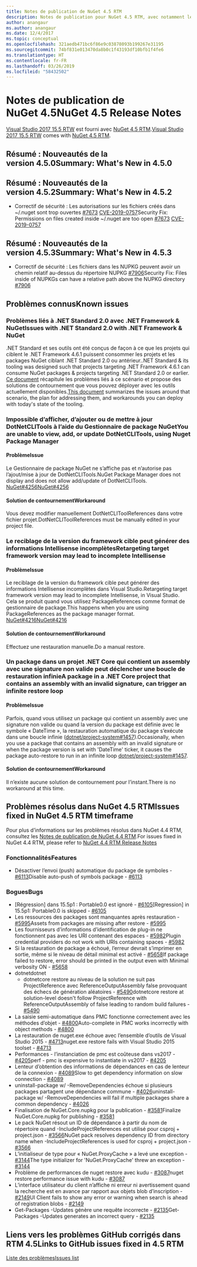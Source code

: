 ```yaml
---
title: Notes de publication de NuGet 4.5 RTM
description: Notes de publication pour NuGet 4.5 RTM, avec notamment les problèmes connus, les correctifs de bogues, les fonctionnalités ajoutées et les DCR.
author: anangaur
ms.author: anangaur
ms.date: 12/4/2017
ms.topic: conceptual
ms.openlocfilehash: 321aedb471bc6f86e9c03878093b199267e31195
ms.sourcegitcommit: 74bf831e013470da8b0c1f43193df10bfb1f4fe6
ms.translationtype: HT
ms.contentlocale: fr-FR
ms.lasthandoff: 03/26/2019
ms.locfileid: "58432502"
---
```

# <a name="nuget-45-release-notes"></a><span data-ttu-id="89913-103">Notes de publication de NuGet 4.5</span><span class="sxs-lookup"><span data-stu-id="89913-103">NuGet 4.5 Release Notes</span></span>

<span data-ttu-id="89913-104">[Visual Studio 2017 15.5 RTW](https://www.visualstudio.com/news/releasenotes/vs2017-relnotes) est fourni avec [NuGet 4.5 RTM](https://dist.nuget.org/win-x86-commandline/v4.5.0/nuget.exe).</span><span class="sxs-lookup"><span data-stu-id="89913-104">[Visual Studio 2017 15.5 RTW](https://www.visualstudio.com/news/releasenotes/vs2017-relnotes) comes with [NuGet 4.5 RTM](https://dist.nuget.org/win-x86-commandline/v4.5.0/nuget.exe).</span></span>

## <a name="summary-whats-new-in-450"></a><span data-ttu-id="89913-105">Résumé : Nouveautés de la version 4.5.0</span><span class="sxs-lookup"><span data-stu-id="89913-105">Summary: What's New in 4.5.0</span></span>

## <a name="summary-whats-new-in-452"></a><span data-ttu-id="89913-106">Résumé : Nouveautés de la version 4.5.2</span><span class="sxs-lookup"><span data-stu-id="89913-106">Summary: What's New in 4.5.2</span></span>

* <span data-ttu-id="89913-107">Correctif de sécurité : Les autorisations sur les fichiers créés dans ~/.nuget sont trop ouvertes [#7673](https://github.com/NuGet/Home/issues/7673) [CVE-2019-0757](https://portal.msrc.microsoft.com/en-us/security-guidance/advisory/CVE-2019-0757)</span><span class="sxs-lookup"><span data-stu-id="89913-107">Security Fix: Permissions on files created inside ~/.nuget are too open [#7673](https://github.com/NuGet/Home/issues/7673) [CVE-2019-0757](https://portal.msrc.microsoft.com/en-us/security-guidance/advisory/CVE-2019-0757)</span></span>

## <a name="summary-whats-new-in-453"></a><span data-ttu-id="89913-108">Résumé : Nouveautés de la version 4.5.3</span><span class="sxs-lookup"><span data-stu-id="89913-108">Summary: What's New in 4.5.3</span></span>

* <span data-ttu-id="89913-109">Correctif de sécurité : Les fichiers dans les NUPKG peuvent avoir un chemin relatif au-dessus du répertoire NUPKG [#7906](https://github.com/NuGet/Home/issues/7906)</span><span class="sxs-lookup"><span data-stu-id="89913-109">Security Fix: Files inside of NUPKGs can have a relative path above the NUPKG directory [#7906](https://github.com/NuGet/Home/issues/7906)</span></span>

## <a name="known-issues"></a><span data-ttu-id="89913-110">Problèmes connus</span><span class="sxs-lookup"><span data-stu-id="89913-110">Known issues</span></span>

### <a name="issues-with-net-standard-20-with-net-framework--nuget"></a><span data-ttu-id="89913-111">Problèmes liés à .NET Standard 2.0 avec .NET Framework & NuGet</span><span class="sxs-lookup"><span data-stu-id="89913-111">Issues with .NET Standard 2.0 with .NET Framework & NuGet</span></span> 

<span data-ttu-id="89913-112">.NET Standard et ses outils ont été conçus de façon à ce que les projets qui ciblent le .NET Framework 4.6.1 puissent consommer les projets et les packages NuGet ciblant .NET Standard 2.0 ou antérieur.</span><span class="sxs-lookup"><span data-stu-id="89913-112">.NET Standard & its tooling was designed such that projects targeting .NET Framework 4.6.1 can consume NuGet packages & projects targeting .NET Standard 2.0 or earlier.</span></span> <span data-ttu-id="89913-113">[Ce document](https://github.com/dotnet/standard/issues/481) récapitule les problèmes liés à ce scénario et propose des solutions de contournement que vous pouvez déployer avec les outils actuellement disponibles.</span><span class="sxs-lookup"><span data-stu-id="89913-113">[This document](https://github.com/dotnet/standard/issues/481) summarizes the issues around that scenario, the plan for addressing them, and workarounds you can deploy with today's state of the tooling.</span></span>

### <a name="you-are-unable-to-view-add-or-update-dotnetclitools-using-nuget-package-manager"></a><span data-ttu-id="89913-114">Impossible d’afficher, d’ajouter ou de mettre à jour DotNetCLITools à l’aide du Gestionnaire de package NuGet</span><span class="sxs-lookup"><span data-stu-id="89913-114">You are unable to view, add, or update DotNetCLITools, using Nuget Package Manager</span></span>

#### <a name="issue"></a><span data-ttu-id="89913-115">Problème</span><span class="sxs-lookup"><span data-stu-id="89913-115">Issue</span></span>

<span data-ttu-id="89913-116">Le Gestionnaire de package NuGet ne s’affiche pas et n’autorise pas l’ajout/mise à jour de DotNetCLITools.</span><span class="sxs-lookup"><span data-stu-id="89913-116">NuGet Package Manager does not display and does not allow add/update of DotNetCLITools.</span></span> [<span data-ttu-id="89913-117">NuGet#4256</span><span class="sxs-lookup"><span data-stu-id="89913-117">NuGet#4256</span></span>](https://github.com/NuGet/Home/issues/4256)

#### <a name="workaround"></a><span data-ttu-id="89913-118">Solution de contournement</span><span class="sxs-lookup"><span data-stu-id="89913-118">Workaround</span></span>

<span data-ttu-id="89913-119">Vous devez modifier manuellement DotNetCLIToolReferences dans votre fichier projet.</span><span class="sxs-lookup"><span data-stu-id="89913-119">DotNetCLIToolReferences must be manually edited in your project file.</span></span>

### <a name="retargeting-target-framework-version-may-lead-to-incomplete-intellisense"></a><span data-ttu-id="89913-120">Le reciblage de la version du framework cible peut générer des informations Intellisense incomplètes</span><span class="sxs-lookup"><span data-stu-id="89913-120">Retargeting target framework version may lead to incomplete Intellisense</span></span>

#### <a name="issue"></a><span data-ttu-id="89913-121">Problème</span><span class="sxs-lookup"><span data-stu-id="89913-121">Issue</span></span>

<span data-ttu-id="89913-122">Le reciblage de la version du framework cible peut générer des informations Intellisense incomplètes dans Visual Studio.</span><span class="sxs-lookup"><span data-stu-id="89913-122">Retargeting target framework version may lead to incomplete Intellisense, in Visual Studio.</span></span> <span data-ttu-id="89913-123">Cela se produit quand vous utilisez PackageReferences comme format de gestionnaire de package.</span><span class="sxs-lookup"><span data-stu-id="89913-123">This happens when you are using PackageReferences as the package manager format.</span></span> [<span data-ttu-id="89913-124">NuGet#4216</span><span class="sxs-lookup"><span data-stu-id="89913-124">NuGet#4216</span></span>](https://github.com/NuGet/Home/issues/4216)

#### <a name="workaround"></a><span data-ttu-id="89913-125">Solution de contournement</span><span class="sxs-lookup"><span data-stu-id="89913-125">Workaround</span></span>

<span data-ttu-id="89913-126">Effectuez une restauration manuelle.</span><span class="sxs-lookup"><span data-stu-id="89913-126">Do a manual restore.</span></span>

### <a name="a-package-in-a-net-core-project-that-contains-an-assembly-with-an-invalid-signature-can-trigger-an-infinite-restore-loop"></a><span data-ttu-id="89913-127">Un package dans un projet .NET Core qui contient un assembly avec une signature non valide peut déclencher une boucle de restauration infinie</span><span class="sxs-lookup"><span data-stu-id="89913-127">A package in a .NET Core project that contains an assembly with an invalid signature, can trigger an infinite restore loop</span></span>

#### <a name="issue"></a><span data-ttu-id="89913-128">Problème</span><span class="sxs-lookup"><span data-stu-id="89913-128">Issue</span></span>

<span data-ttu-id="89913-129">Parfois, quand vous utilisez un package qui contient un assembly avec une signature non valide ou quand la version du package est définie avec le symbole « DateTime », la restauration automatique du package s’exécute dans une boucle infinie ([dotnet/project-system#1457](https://github.com/dotnet/project-system/issues/1457)).</span><span class="sxs-lookup"><span data-stu-id="89913-129">Occasionally, when you use a package that contains an assembly with an invalid signature or when the package version is set with 'DateTime' ticker, it causes the package auto-restore to run in an infinite loop [dotnet/project-system#1457](https://github.com/dotnet/project-system/issues/1457).</span></span>

#### <a name="workaround"></a><span data-ttu-id="89913-130">Solution de contournement</span><span class="sxs-lookup"><span data-stu-id="89913-130">Workaround</span></span>

<span data-ttu-id="89913-131">Il n’existe aucune solution de contournement pour l’instant.</span><span class="sxs-lookup"><span data-stu-id="89913-131">There is no workaround at this time.</span></span>

## <a name="issues-fixed-in-nuget-45-rtm-timeframe"></a><span data-ttu-id="89913-132">Problèmes résolus dans NuGet 4.5 RTM</span><span class="sxs-lookup"><span data-stu-id="89913-132">Issues fixed in NuGet 4.5 RTM timeframe</span></span>

<span data-ttu-id="89913-133">Pour plus d’informations sur les problèmes résolus dans NuGet 4.4 RTM, consultez les [Notes de publication de NuGet 4.4 RTM](../release-notes/nuget-4.4-RTM.md).</span><span class="sxs-lookup"><span data-stu-id="89913-133">For issues fixed in NuGet 4.4 RTM, please refer to [NuGet 4.4 RTM Release Notes](../release-notes/nuget-4.4-RTM.md)</span></span> 

### <a name="features"></a><span data-ttu-id="89913-134">Fonctionnalités</span><span class="sxs-lookup"><span data-stu-id="89913-134">Features</span></span>

- <span data-ttu-id="89913-135">Désactiver l’envoi (push) automatique du package de symboles - [#6113](https://github.com/NuGet/Home/issues/6113)</span><span class="sxs-lookup"><span data-stu-id="89913-135">Disable auto-push of symbols package - [#6113](https://github.com/NuGet/Home/issues/6113)</span></span>

### <a name="bugs"></a><span data-ttu-id="89913-136">Bogues</span><span class="sxs-lookup"><span data-stu-id="89913-136">Bugs</span></span>

- <span data-ttu-id="89913-137">[Régression] dans 15.5p1 : Portable0.0 est ignoré - [#6105](https://github.com/NuGet/Home/issues/6105)</span><span class="sxs-lookup"><span data-stu-id="89913-137">[Regression] in 15.5p1: Portable0.0 is skipped - [#6105](https://github.com/NuGet/Home/issues/6105)</span></span>
- <span data-ttu-id="89913-138">Les ressources des packages sont manquantes après restauration - [#5995](https://github.com/NuGet/Home/issues/5995)</span><span class="sxs-lookup"><span data-stu-id="89913-138">Assets from packages are missing after restore - [#5995](https://github.com/NuGet/Home/issues/5995)</span></span>
- <span data-ttu-id="89913-139">Les fournisseurs d’informations d’identification de plug-in ne fonctionnent pas avec les URI contenant des espaces - [#5982](https://github.com/NuGet/Home/issues/5982)</span><span class="sxs-lookup"><span data-stu-id="89913-139">Plugin credential providers do not work with URIs containing spaces - [#5982](https://github.com/NuGet/Home/issues/5982)</span></span>
- <span data-ttu-id="89913-140">Si la restauration de package a échoué, l’erreur devrait s’imprimer en sortie, même si le niveau de détail minimal est activé - [#5658](https://github.com/NuGet/Home/issues/5658)</span><span class="sxs-lookup"><span data-stu-id="89913-140">If package failed to restore, error should be printed in the output even with Minimal verbosity ON - [#5658](https://github.com/NuGet/Home/issues/5658)</span></span>
- <span data-ttu-id="89913-141">dotnet</span><span class="sxs-lookup"><span data-stu-id="89913-141">dotnet</span></span>
  - <span data-ttu-id="89913-142">dotnetcore restore au niveau de la solution ne suit pas ProjectReference avec ReferenceOutputAssembly false provoquant des échecs de génération aléatoires - [#5490](https://github.com/NuGet/Home/issues/5490)</span><span class="sxs-lookup"><span data-stu-id="89913-142">dotnetcore restore at solution-level doesn't follow ProjectReference with ReferenceOutputAssembly of false leading to random build failures - [#5490](https://github.com/NuGet/Home/issues/5490)</span></span>
- <span data-ttu-id="89913-143">La saisie semi-automatique dans PMC fonctionne correctement avec les méthodes d’objet - [#4800](https://github.com/NuGet/Home/issues/4800)</span><span class="sxs-lookup"><span data-stu-id="89913-143">Auto-complete in PMC works incorrectly with object methods - [#4800](https://github.com/NuGet/Home/issues/4800)</span></span>
- <span data-ttu-id="89913-144">La restauration de nuget.exe échoue avec l’ensemble d’outils de Visual Studio 2015 - [#4713](https://github.com/NuGet/Home/issues/4713)</span><span class="sxs-lookup"><span data-stu-id="89913-144">nuget.exe restore fails with Visual Studio 2015 toolset - [#4713](https://github.com/NuGet/Home/issues/4713)</span></span>
- <span data-ttu-id="89913-145">Performances - l’instanciation de pmc est coûteuse dans vs2017 - [#4205](https://github.com/NuGet/Home/issues/4205)</span><span class="sxs-lookup"><span data-stu-id="89913-145">perf - pmc is expensive to instantiate in vs2017 - [#4205](https://github.com/NuGet/Home/issues/4205)</span></span>
- <span data-ttu-id="89913-146">Lenteur d’obtention des informations de dépendances en cas de lenteur de la connexion - [#4089](https://github.com/NuGet/Home/issues/4089)</span><span class="sxs-lookup"><span data-stu-id="89913-146">Slow to get dependency information on slow connection - [#4089](https://github.com/NuGet/Home/issues/4089)</span></span>
- <span data-ttu-id="89913-147">uninstall-package w/ -RemoveDependencies échoue si plusieurs packages partagent une dépendance commune - [#4026](https://github.com/NuGet/Home/issues/4026)</span><span class="sxs-lookup"><span data-stu-id="89913-147">uninstall-package w/ -RemoveDependencies will fail if multiple packages share a common dependency - [#4026](https://github.com/NuGet/Home/issues/4026)</span></span>
- <span data-ttu-id="89913-148">Finalisation de NuGet.Core.nupkg pour la publication - [#3581](https://github.com/NuGet/Home/issues/3581)</span><span class="sxs-lookup"><span data-stu-id="89913-148">Finalize NuGet.Core.nupkg for publishing - [#3581](https://github.com/NuGet/Home/issues/3581)</span></span>
- <span data-ttu-id="89913-149">Le pack NuGet résout un ID de dépendance à partir du nom de répertoire quand -IncludeProjectReferences est utilisé pour csproj + project.json - [#3566](https://github.com/NuGet/Home/issues/3566)</span><span class="sxs-lookup"><span data-stu-id="89913-149">NuGet pack resolves dependency ID from directory name when -IncludeProjectReferences is used for csproj + project.json - [#3566](https://github.com/NuGet/Home/issues/3566)</span></span>
- <span data-ttu-id="89913-150">L’initialiseur de type pour « NuGet.ProxyCache » a levé une exception - [#3144](https://github.com/NuGet/Home/issues/3144)</span><span class="sxs-lookup"><span data-stu-id="89913-150">The type initializer for 'NuGet.ProxyCache' threw an exception - [#3144](https://github.com/NuGet/Home/issues/3144)</span></span>
- <span data-ttu-id="89913-151">Problème de performances de nuget restore avec kudu - [#3087](https://github.com/NuGet/Home/issues/3087)</span><span class="sxs-lookup"><span data-stu-id="89913-151">nuget restore performance issue with kudu - [#3087](https://github.com/NuGet/Home/issues/3087)</span></span>
- <span data-ttu-id="89913-152">L’interface utilisateur du client n’affiche ni erreur ni avertissement quand la recherche est en avance par rapport aux objets blob d’inscription - [#2149](https://github.com/NuGet/Home/issues/2149)</span><span class="sxs-lookup"><span data-stu-id="89913-152">UI Client fails to show any error or warning when search is ahead of registration blobs - [#2149](https://github.com/NuGet/Home/issues/2149)</span></span>
- <span data-ttu-id="89913-153">Get-Packages -Updates génère une requête incorrecte - [#2135](https://github.com/NuGet/Home/issues/2135)</span><span class="sxs-lookup"><span data-stu-id="89913-153">Get-Packages -Updates generates an incorrect query - [#2135](https://github.com/NuGet/Home/issues/2135)</span></span>

## <a name="links-to-github-issues-fixed-in-45-rtm"></a><span data-ttu-id="89913-154">Liens vers les problèmes GitHub corrigés dans RTM 4.5</span><span class="sxs-lookup"><span data-stu-id="89913-154">Links to GitHub issues fixed in 4.5 RTM</span></span>

[<span data-ttu-id="89913-155">Liste des problèmes</span><span class="sxs-lookup"><span data-stu-id="89913-155">Issues list</span></span>](https://github.com/NuGet/Home/issues?q=is%3Aissue+milestone%3A4.5+is%3Aclosed)
